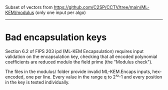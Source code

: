 Subset of vectors from https://github.com/C2SP/CCTV/tree/main/ML-KEM/modulus
(only one input per algo)

<hr>

# Bad encapsulation keys

Section 6.2 of FIPS 203 ipd (ML-KEM Encapsulation) requires input validation on
the encapsulation key, checking that all encoded polynomial coefficients are
reduced modulo the field prime (the "Modulus check").

The files in the modulus/ folder provide invalid ML-KEM.Encaps inputs,
hex-encoded, one per line. Every value in the range q to 2¹²-1 and every
position in the key is tested individually.
